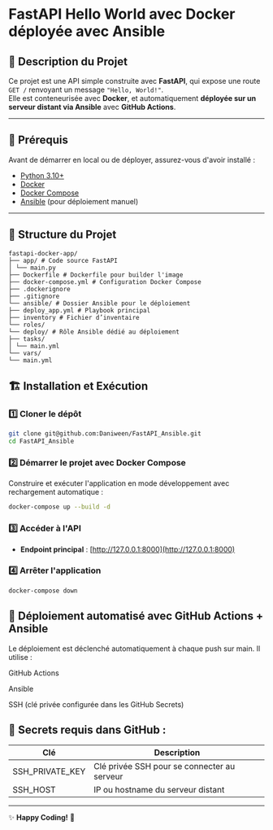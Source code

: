 # FastAPI Hello World avec Docker déployée avec Ansible

## 📌 Description du Projet

Ce projet est une API simple construite avec **FastAPI**, qui expose une route `GET /` renvoyant un message `"Hello, World!"`.  
Elle est conteneurisée avec **Docker**, et automatiquement **déployée sur un serveur distant via Ansible** avec **GitHub Actions**.

---

## 🚀 Prérequis

Avant de démarrer en local ou de déployer, assurez-vous d'avoir installé :

- [Python 3.10+](https://www.python.org/downloads/)
- [Docker](https://www.docker.com/get-started)
- [Docker Compose](https://docs.docker.com/compose/install/)
- [Ansible](https://docs.ansible.com/ansible/latest/installation_guide/index.html) (pour déploiement manuel)

---

## 📂 Structure du Projet

```
fastapi-docker-app/
├── app/ # Code source FastAPI
│ └── main.py
├── Dockerfile # Dockerfile pour builder l'image
├── docker-compose.yml # Configuration Docker Compose
├── .dockerignore
├── .gitignore
└── ansible/ # Dossier Ansible pour le déploiement
├── deploy_app.yml # Playbook principal
├── inventory # Fichier d’inventaire
└── roles/
└── deploy/ # Rôle Ansible dédié au déploiement
├── tasks/
│ └── main.yml
└── vars/
└── main.yml
```

## 🏗️ Installation et Exécution

### 1️⃣ Cloner le dépôt

```bash
git clone git@github.com:Daniween/FastAPI_Ansible.git
cd FastAPI_Ansible
```

### 2️⃣ Démarrer le projet avec Docker Compose

Construire et exécuter l'application en mode développement avec rechargement automatique :

```bash
docker-compose up --build -d
```

### 3️⃣ Accéder à l'API

- **Endpoint principal** : [http://127.0.0.1:8000](http://127.0.0.1:8000)

### 4️⃣ Arrêter l'application

```bash
docker-compose down
```

## 🚀 Déploiement automatisé avec GitHub Actions + Ansible

Le déploiement est déclenché automatiquement à chaque push sur main.
Il utilise :

GitHub Actions

Ansible

SSH (clé privée configurée dans les GitHub Secrets)

## 🔐 Secrets requis dans GitHub :

| Clé             | Description                                 |
| --------------- | ------------------------------------------- |
| SSH_PRIVATE_KEY | Clé privée SSH pour se connecter au serveur |
| SSH_HOST        | IP ou hostname du serveur distant           |

---

✨ **Happy Coding!** 🚀
